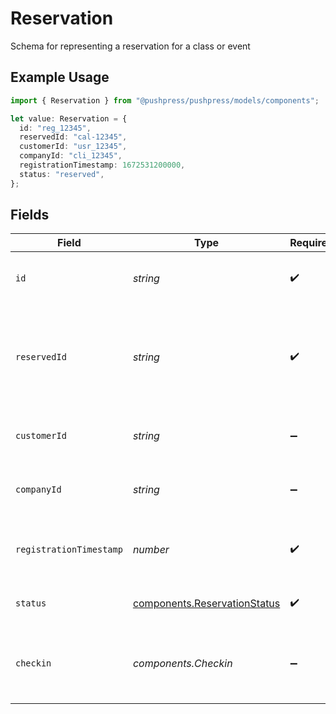 # Reservation

Schema for representing a reservation for a class or event

## Example Usage

```typescript
import { Reservation } from "@pushpress/pushpress/models/components";

let value: Reservation = {
  id: "reg_12345",
  reservedId: "cal-12345",
  customerId: "usr_12345",
  companyId: "cli_12345",
  registrationTimestamp: 1672531200000,
  status: "reserved",
};
```

## Fields

| Field                                                                        | Type                                                                         | Required                                                                     | Description                                                                  |
| ---------------------------------------------------------------------------- | ---------------------------------------------------------------------------- | ---------------------------------------------------------------------------- | ---------------------------------------------------------------------------- |
| `id`                                                                         | *string*                                                                     | :heavy_check_mark:                                                           | Unique identifier for the reservation                                        |
| `reservedId`                                                                 | *string*                                                                     | :heavy_check_mark:                                                           | Unique identifier for the scheduled calendar event the registration is for   |
| `customerId`                                                                 | *string*                                                                     | :heavy_minus_sign:                                                           | Unique identifier for the customer                                           |
| `companyId`                                                                  | *string*                                                                     | :heavy_minus_sign:                                                           | Unique identifier for the company                                            |
| `registrationTimestamp`                                                      | *number*                                                                     | :heavy_check_mark:                                                           | Unix timestamp of when the registration was made                             |
| `status`                                                                     | [components.ReservationStatus](../../models/components/reservationstatus.md) | :heavy_check_mark:                                                           | Current status of the reservation                                            |
| `checkin`                                                                    | *components.Checkin*                                                         | :heavy_minus_sign:                                                           | Checkin for a class, event, appointment or an open facility                  |